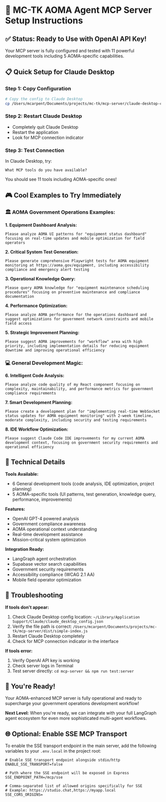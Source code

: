 # 🚀 MC-TK AOMA Agent MCP Server Setup Instructions

## ✅ Status: Ready to Use with OpenAI API Key!

Your MCP server is fully configured and tested with 11 powerful development tools including 5 AOMA-specific capabilities.

## 📋 Quick Setup for Claude Desktop

### Step 1: Copy Configuration
```bash
# Copy the config to Claude Desktop
cp /Users/mcarpent/Documents/projects/mc-tk/mcp-server/claude-desktop-config.json ~/Library/Application\ Support/Claude/claude_desktop_config.json
```

### Step 2: Restart Claude Desktop
- Completely quit Claude Desktop
- Restart the application
- Look for MCP connection indicator

### Step 3: Test Connection
In Claude Desktop, try:
```
What MCP tools do you have available?
```

You should see 11 tools including AOMA-specific ones!

## 🎮 Cool Examples to Try Immediately

### 🏛️ AOMA Government Operations Examples:

**1. Equipment Dashboard Analysis:**
```
Please analyze AOMA UI patterns for "equipment status dashboard" focusing on real-time updates and mobile optimization for field operators
```

**2. Critical System Test Generation:**
```
Please generate comprehensive Playwright tests for AOMA equipment monitoring at https://aoma.gov/equipment, including accessibility compliance and emergency alert testing
```

**3. Operational Knowledge Query:**
```
Please query AOMA knowledge for "equipment maintenance scheduling procedures" focusing on preventive maintenance and compliance documentation
```

**4. Performance Optimization:**
```
Please analyze AOMA performance for the operations dashboard and suggest optimizations for government network constraints and mobile field access
```

**5. Strategic Improvement Planning:**
```
Please suggest AOMA improvements for "workflow" area with high priority, including implementation details for reducing equipment downtime and improving operational efficiency
```

### 💻 General Development Magic:

**6. Intelligent Code Analysis:**
```
Please analyze code quality of my React component focusing on complexity, maintainability, and performance metrics for government compliance requirements
```

**7. Smart Development Planning:**
```
Please create a development plan for "implementing real-time WebSocket status updates for AOMA equipment monitoring" with 2-week timeline, moderate complexity, including security and testing requirements
```

**8. IDE Workflow Optimization:**
```
Please suggest Claude Code IDE improvements for my current AOMA development context, focusing on government security requirements and operational efficiency
```

## 🔧 Technical Details

**Tools Available:**
- 6 General development tools (code analysis, IDE optimization, project planning)
- 5 AOMA-specific tools (UI patterns, test generation, knowledge query, performance, improvements)

**Features:**
- OpenAI GPT-4 powered analysis
- Government compliance awareness
- AOMA operational context understanding
- Real-time development assistance
- Mission-critical system optimization

**Integration Ready:**
- LangGraph agent orchestration
- Supabase vector search capabilities
- Government security requirements
- Accessibility compliance (WCAG 2.1 AA)
- Mobile field operator optimization

## 🚨 Troubleshooting

**If tools don't appear:**
1. Check Claude Desktop config location: `~/Library/Application Support/Claude/claude_desktop_config.json`
2. Verify the file path is correct: `/Users/mcarpent/Documents/projects/mc-tk/mcp-server/dist/simple-index.js`
3. Restart Claude Desktop completely
4. Check for MCP connection indicator in the interface

**If tools error:**
1. Verify OpenAI API key is working
2. Check server logs in Terminal
3. Test server directly: `cd mcp-server && npm run test:server`

## 🎉 You're Ready!

Your AOMA-enhanced MCP server is fully operational and ready to supercharge your government operations development workflow!

**Next Level:** When you're ready, we can integrate with your full LangGraph agent ecosystem for even more sophisticated multi-agent workflows.

## 🌐 Optional: Enable SSE MCP Transport

To enable the SSE transport endpoint in the main server, add the following variables to your `.env.local` in the project root:

```
# Enable SSE transport endpoint alongside stdio/http
ENABLE_SSE_TRANSPORT=false

# Path where the SSE endpoint will be exposed in Express
SSE_ENDPOINT_PATH=/mcp/sse

# Comma-separated list of allowed origins specifically for SSE
# Example: https://studio.chat,https://myapp.local
SSE_CORS_ORIGINS=
```